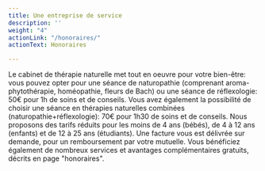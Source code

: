 ```yaml
---
title: Une entreprise de service
description: ''
weight: "4"
actionLink: "/honoraires/"
actionText: Honoraires

---
```

Le cabinet de thérapie naturelle met tout en oeuvre pour votre bien-être: vous pouvez opter pour une séance de naturopathie (comprenant aroma-phytothérapie, homéopathie, fleurs de Bach) ou une séance de réflexologie: 50€ pour 1h de soins et de conseils. Vous avez également la possibilité de choisir une séance en thérapies naturelles combinées (naturopathie+réflexologie): 70€ pour 1h30 de soins et de conseils. Nous proposons des tarifs réduits pour les moins de 4 ans (bébés), de 4 à 12 ans (enfants) et de 12 à 25 ans (étudiants). Une facture vous est délivrée sur demande, pour un remboursement par votre mutuelle. Vous bénéficiez également de nombreux  services et avantages complémentaires gratuits, décrits en page "honoraires".
